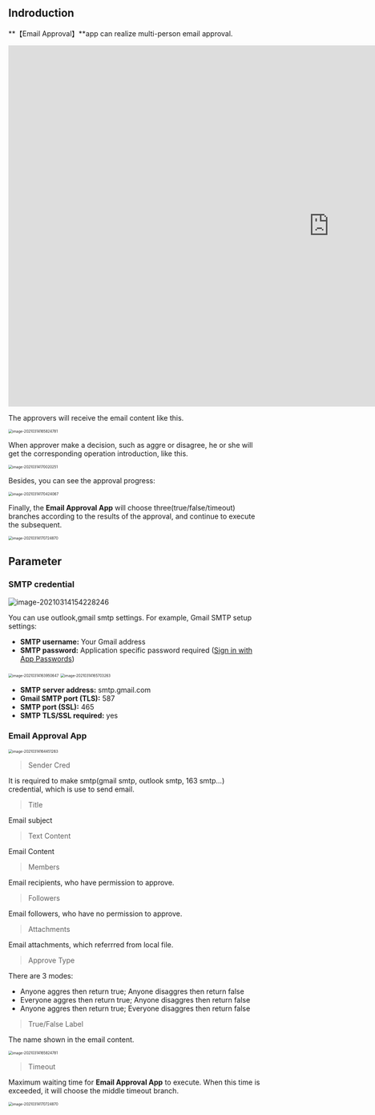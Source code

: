 ## Indroduction
**【Email Approval】**app can realize multi-person email approval. 

<iframe 
    width="1280" 
    height="720" 
    src="https://www.youtube.com/embed/wq_7jCd1uFo"  frameborder="0" 
    allow="accelerometer; autoplay; encrypted-media; gyroscope; picture-in-picture" 
    allowfullscreen>
    </iframe>

The approvers will receive the email content like this.

<img src="https://public-pic-1251784084.cos.ap-guangzhou.myqcloud.com/image-20210314165824781.png" alt="image-20210314165824781" style="zoom:50%;" />

When approver make a decision, such as aggre or disagree, he or she will get the corresponding operation introduction, like this.

<img src="https://public-pic-1251784084.cos.ap-guangzhou.myqcloud.com/image-20210314170020251.png" alt="image-20210314170020251" style="zoom:50%;" />

Besides, you can see the approval progress:

<img src="https://public-pic-1251784084.cos.ap-guangzhou.myqcloud.com/image-20210314170424067.png" alt="image-20210314170424067" style="zoom:50%;" />

Finally, the **Email Approval App** will choose three(true/false/timeout) branches according to the results of the approval, and continue to execute the subsequent.

<img src="https://public-pic-1251784084.cos.ap-guangzhou.myqcloud.com/image-20210314170724870.png" alt="image-20210314170724870" style="zoom:50%;" />



## Parameter

### SMTP credential

![image-20210314154228246](https://public-pic-1251784084.cos.ap-guangzhou.myqcloud.com/image-20210314154228246.png)

You can use outlook,gmail smtp settings. For example, Gmail SMTP setup settings:

- **SMTP username:** Your Gmail address
- **SMTP password:** Application specific password required ([Sign in with App Passwords](https://support.google.com/mail/answer/185833?hl=en))

<img src="https://public-pic-1251784084.cos.ap-guangzhou.myqcloud.com/image-20210314163950647.png" alt="image-20210314163950647" style="zoom:50%;" />

<img src="https://public-pic-1251784084.cos.ap-guangzhou.myqcloud.com/image-20210314165703263.png" alt="image-20210314165703263" style="zoom:50%;" />

- **SMTP server address:** smtp.gmail.com
- **Gmail SMTP port (TLS):** 587
- **SMTP port (SSL):** 465
- **SMTP TLS/SSL required:** yes



### Email Approval App

<img src="https://public-pic-1251784084.cos.ap-guangzhou.myqcloud.com/image-20210314164451263.png" alt="image-20210314164451263" style="zoom:50%;" />

> Sender Cred

It is required to make smtp(gmail smtp, outlook smtp, 163 smtp...) credential, which is use to send email.

> Title

Email subject

> Text Content

Email Content

> Members

Email recipients, who have permission to approve.

> Followers

Email followers, who have no permission to approve.

> Attachments

Email attachments, which referrred from local file.

> Approve Type

There are 3 modes:

- Anyone aggres then return true; Anyone disaggres then return false
- Everyone aggres then return true; Anyone disaggres then return false
- Anyone aggres then return true; Everyone disaggres then return false

> True/False Label

The name shown in the email content.

<img src="https://public-pic-1251784084.cos.ap-guangzhou.myqcloud.com/image-20210314165824781.png" alt="image-20210314165824781" style="zoom:50%;" />

> Timeout

Maximum waiting time for **Email Approval App** to execute. When this time is exceeded, it will choose the middle timeout branch.

<img src="https://public-pic-1251784084.cos.ap-guangzhou.myqcloud.com/image-20210314170724870.png" alt="image-20210314170724870" style="zoom:50%;" />